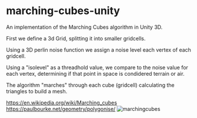 # marching-cubes-unity
An implementation of the Marching Cubes algorithm in Unity 3D.

First we define a 3d Grid, splitting it into smaller gridcells.

Using a 3D perlin noise function we assign a noise level each vertex of each gridcell.

Using a "isolevel" as a threadhold value, we compare to the noise value for each vertex, determining if that point in space is condidered terrain or air.

The algorithm "marches" through each cube (gridcell) calculating the triangles to build a mesh.

https://en.wikipedia.org/wiki/Marching_cubes
https://paulbourke.net/geometry/polygonise/
![marchingcubes](https://github.com/ACassiusD/marching-cubes-unity/assets/18119577/6d0725e5-5035-4815-b335-956d196c8343)
